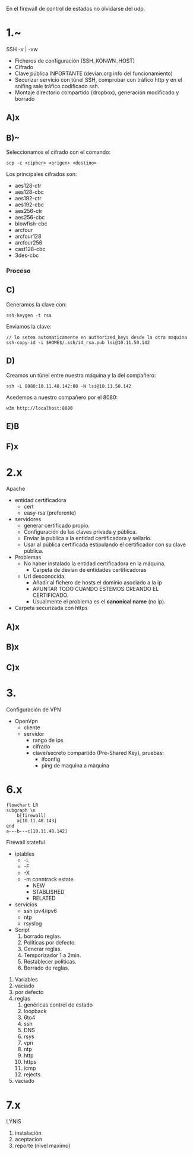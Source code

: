 En el firewall de control de estados no olvidarse del udp.

# 1.~
SSH -v | -vw
- Ficheros de configuración (SSH_KONWN_HOST)
- Cifrado
- Clave pública INPORTANTE (devian.org info del funcionamiento)
- Securizar servicio con túnel SSH, comprobar con tráfico http y en el snifing sale tráfico codificado ssh.
- Montaje directorio compartido (dropbox), generación modificado y borrado
## A)x
## B)~
Seleccionamos el cifrado con el comando:
```shell
scp -c <cipher> <origen> <destino>
```
Los principales cifrados son:
- aes128-ctr
- aes128-cbc
- aes192-ctr
- aes192-cbc
- aes256-ctr
- aes256-cbc
- blowfish-cbc
- arcfour
- arcfour128
- arcfour256
- cast128-cbc
- 3des-cbc
### Proceso

## C)
Generamos la clave con:
```shell
ssh-keygen -t rsa
```
Enviamos la clave:
```shell
// lo setea automaticamente en authorized_keys desde la otra maquina
ssh-copy-id -i $HOME$/.ssh/id_rsa.pub lsi@10.11.50.142
```
## D)
Creamos un túnel entre nuestra máquina y la del compañero:
```shell
ssh -L 8080:10.11.48.142:80 -N lsi@10.11.50.142
```
Acedemos a nuestro compañero por el 8080:
```shell
w3m http://localhost:8080
```
## E)B
## F)x
# 2.x
Apache
- entidad certificadora
	- cert
	- easy-rsa (preferente)
- servidores
	- generar certificado propio.
	- Configuración de las claves privada y pública.
	- Enviar la publica a la entidad certificadora y sellarlo.
	- Usar al pública certificada estipulando el certificador con su clave pública.
- Problemas
	- No haber instalado la entidad certificadora en la máquina.
		- Carpeta de devian de entidades certificadoras
	- Url desconocida.
		- Añadir al fichero de hosts el dominio asociado a la ip
		- APUNTAR TODO CUANDO ESTEMOS CREANDO EL CERTIFICADO.
		- Usualmente el problema es el **canonical name** (no ip).
- Carpeta securizada con https
## A)x
## B)x
## C)x
# 3.
Configuración de VPN
- OpenVpn
	- cliente
	- servidor
		- rango de ips
		- cifrado
		- clave/secreto compartido (Pre-Shared Key), pruebas:
			- ifconfig
			- ping de maquina a maquina
# 6.x
```mermaid
flowchart LR
subgraph \n
	b[firewall]
	a[10.11.48.143]
end
a---b---c[10.11.48.142]
```
Firewall stateful
- iptables
	- -L
	- -F
	- -X
	- -m conntrack estate
		- NEW
		- STABLISHED
		- RELATED
- servicios
	- ssh ipv4/ipv6
	- ntp
	- rsyslog
- Script
	1. borrado reglas.
	2. Políticas por defecto.
	3. Generar reglas.
	4. Temporizador 1 a 2min.
	5. Restablecer políticas.
	6. Borrado de reglas.

1. Variables
2. vaciado
3. por defecto
4. reglas
	1. genéricas control de estado
	2. loopback
	3. 6to4
	4. ssh
	5. DNS
	6. rsys
	7. vpn
	8. ntp
	9. http
	10. https
	11. icmp
	12. rejects
5. vaciado
# 7.x
LYNIS
1. instalación
2. aceptacion
3. reporte (nivel maximo)